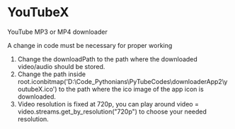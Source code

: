 # YouTubeX
YouTube MP3 or MP4 downloader

A change in code must be necessary for proper working
  1. Change the downloadPath to the path where the downloaded video/audio should be stored.
  2. Change the path inside root.iconbitmap('D:\Code_Pythonians\PyTubeCodes\downloaderApp2\youtubeX.ico') to the path where the ico image of the app icon is downloaded.
  3. Video resolution is fixed at 720p, you can play around video = video.streams.get_by_resolution("720p") to choose your needed resolution. 
